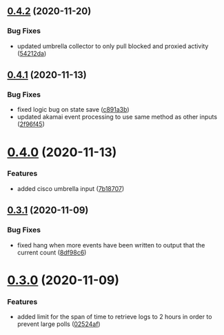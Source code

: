 ## [0.4.2](https://github.com/rfizzle/log-collector/compare/v0.4.1...v0.4.2) (2020-11-20)


### Bug Fixes

* updated umbrella collector to only pull blocked and proxied activity ([54212da](https://github.com/rfizzle/log-collector/commit/54212da60e30a9fb1bf2c451185b959f10c8683e))



## [0.4.1](https://github.com/rfizzle/log-collector/compare/v0.4.0...v0.4.1) (2020-11-13)


### Bug Fixes

* fixed logic bug on state save ([c891a3b](https://github.com/rfizzle/log-collector/commit/c891a3bd48fb8c38d579ad2dcabc02079e438a73))
* updated akamai event processing to use same method as other inputs ([2f96f45](https://github.com/rfizzle/log-collector/commit/2f96f459c67d15b0edde807fc6afa7489374c7a1))



# [0.4.0](https://github.com/rfizzle/log-collector/compare/v0.3.1...v0.4.0) (2020-11-13)


### Features

* added cisco umbrella input ([7b18707](https://github.com/rfizzle/log-collector/commit/7b187074ef5a99e7e23578bb60bbef1e9c4afe9a))



## [0.3.1](https://github.com/rfizzle/log-collector/compare/v0.3.0...v0.3.1) (2020-11-09)


### Bug Fixes

* fixed hang when more events have been written to output that the current count ([8df98c6](https://github.com/rfizzle/log-collector/commit/8df98c61aa78553550ce2407d95499d4262e9cd7))



# [0.3.0](https://github.com/rfizzle/log-collector/compare/v0.2.1...v0.3.0) (2020-11-09)


### Features

* added limit for the span of time to retrieve logs to 2 hours in order to prevent large polls ([02524af](https://github.com/rfizzle/log-collector/commit/02524afd24bb029a459059257e629512cfc6f229))



